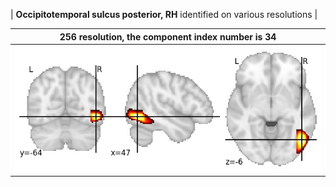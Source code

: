 


| **Occipitotemporal sulcus posterior, RH** identified on various resolutions |

| 256 resolution, the component index number is 34|  
|:---:|  
| ![Component 256](../256/final/34.jpg "From component 256: Occipitotemporal sulcus posterior, RH") |